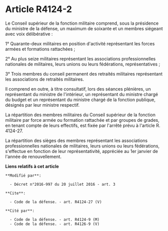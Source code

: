 # Article R4124-2

Le Conseil supérieur de la fonction militaire comprend, sous la présidence du ministre de la défense, un maximum de soixante
et un membres siégeant avec voix délibérative : 

1° Quarante-deux militaires en position d'activité représentant les forces armées et formations rattachées ; 

2° Au plus seize militaires représentant les associations professionnelles nationales de militaires, leurs unions ou leurs
fédérations, représentatives ; 

3° Trois membres du conseil permanent des retraités militaires représentant les associations de retraités militaires. 

Il comprend en outre, à titre consultatif, lors des séances plénières, un représentant du ministre de l'intérieur, un
représentant du ministre chargé du budget et un représentant du ministre chargé de la fonction publique, désignés par leur
ministre respectif. 

La répartition des membres militaires du Conseil supérieur de la fonction militaire par force armée ou formation rattachée et
par groupes de grades, en tenant compte de leurs effectifs, est fixée par l'arrêté prévu à l'article R. 4124-27. 

La répartition des sièges des membres représentant les associations professionnelles nationales de militaires, leurs unions
ou leurs fédérations, s'effectue en fonction de leur représentativité, appréciée au 1er janvier de l'année de renouvellement.

**Liens relatifs à cet article**

	**Modifié par**:

	  - Décret n°2016-997 du 20 juillet 2016 - art. 3

	**Cite**:

	  - Code de la défense. - art. R4124-27 (V)

	**Cité par**:

	  - Code de la défense. - art. R4124-9 (M)
	  - Code de la défense. - art. R4126-9 (V)
